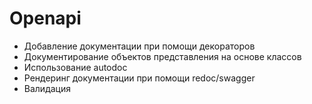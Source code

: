 # Openapi

- Добавление документации при помощи декораторов
- Документирование объектов представления на основе классов
- Использование autodoc
- Рендеринг документации при помощи redoc/swagger
- Валидация
